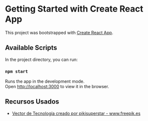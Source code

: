 # Getting Started with Create React App

This project was bootstrapped with [Create React App](https://github.com/facebook/create-react-app).

## Available Scripts

In the project directory, you can run:

### `npm start`

Runs the app in the development mode.\
Open [http://localhost:3000](http://localhost:3000) to view it in the browser.


## Recursos Usados
- <a href='https://www.freepik.es/vectores/tecnologia'>Vector de Tecnología creado por pikisuperstar - www.freepik.es</a>

